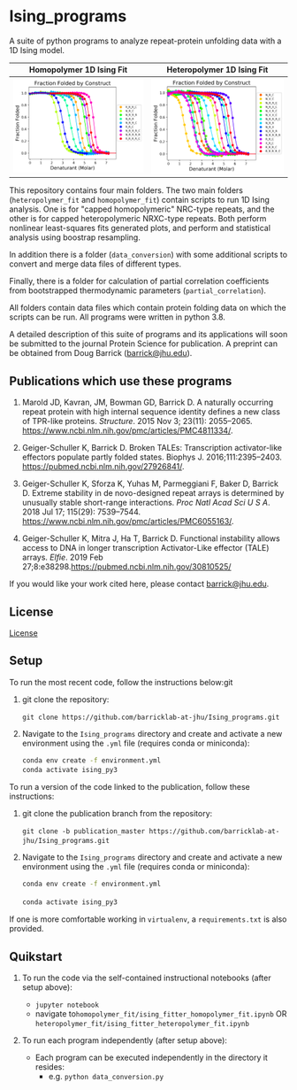 # Ising_programs

A suite of python programs to analyze repeat-protein unfolding data with a 1D Ising model. 

Homopolymer 1D Ising Fit           |  Heteropolymer 1D Ising Fit
:-------------------------:|:-------------------------:
![homopolymer_fit](homopolymer_ff_construct.png)  |  ![heteropolymer_fit](heteropolymer_ff_construct.png)


This repository contains four main folders. The two main folders (```heteropolymer_fit``` and ```homopolymer_fit```) contain scripts to run 1D Ising analysis.
One is for "capped homopolymeric" NRC-type repeats, and the other is for capped heteropolymeric NRXC-type repeats.
Both perform nonlinear least-squares fits generated plots, and perform and statistical analysis using boostrap resampling.

In addition there is a folder (```data_conversion```) with some additional scripts to convert and merge data files of different types.

Finally, there is a folder for calculation of partial correlation coefficients from bootstrapped thermodynamic parameters (```partial_correlation```).

All folders contain data files which contain protein folding data on which the scripts can be run.  All programs were written in python 3.8.

A detailed description of this suite of programs and its applications will soon be submitted to the journal Protein Science
for publication.  A preprint can be obtained from Doug Barrick (barrick@jhu.edu).

## Publications which use these programs
1) Marold JD, Kavran, JM, Bowman GD, Barrick D. A naturally occurring repeat protein with high internal sequence identity defines a new class of TPR-like proteins. *Structure*. 2015 Nov 3; 23(11): 2055–2065. https://www.ncbi.nlm.nih.gov/pmc/articles/PMC4811334/.

2) Geiger-Schuller K, Barrick D. Broken TALEs: Transcription activator-like effectors populate partly folded states. Biophys J. 2016;111:2395–2403. https://pubmed.ncbi.nlm.nih.gov/27926841/.

3) Geiger-Schuller K, Sforza K, Yuhas M, Parmeggiani F, Baker D, Barrick D. Extreme stability in de novo-designed repeat arrays is determined by unusually stable short-range interactions. *Proc Natl Acad Sci U S A*. 2018 Jul 17; 115(29): 7539–7544. https://www.ncbi.nlm.nih.gov/pmc/articles/PMC6055163/.

4) Geiger-Schuller K, Mitra J, Ha T, Barrick D. Functional instability allows access to DNA in longer transcription Activator-Like effector (TALE) arrays. *Elfie*. 2019 Feb 27;8:e38298.https://pubmed.ncbi.nlm.nih.gov/30810525/

If you would like your work cited here, please contact barrick@jhu.edu.

## License
[License](LICENSE.txt)

## Setup
To run the most recent code, follow the instructions below:git
1. git clone the repository:

    ```git clone https://github.com/barricklab-at-jhu/Ising_programs.git```
  
2. Navigate to the ```Ising_programs``` directory and create and activate a new environment using the ```.yml``` file (requires conda or miniconda):
    ```bash
    conda env create -f environment.yml
    conda activate ising_py3
    ```
   
To run a version of the code linked to the publication, <insert protein science link> follow these instructions:
1. git clone the publication branch from the repository:

    ```git clone -b publication_master https://github.com/barricklab-at-jhu/Ising_programs.git```
  
2. Navigate to the ```Ising_programs``` directory and create and activate a new environment using the ```.yml``` file (requires conda or miniconda):
    ```bash
    conda env create -f environment.yml

    conda activate ising_py3
    ```

If one is more comfortable working in ```virtualenv```, a ```requirements.txt``` is also provided.

## Quikstart
1. To run the code via the self-contained instructional notebooks (after setup above):
   * ```jupyter notebook```
   * navigate to```homopolymer_fit/ising_fitter_homopolymer_fit.ipynb``` OR ```heteropolymer_fit/ising_fitter_heteropolymer_fit.ipynb```

2. To run each program independently (after setup above):
   * Each program can be executed independently in the directory it resides:
      * e.g. ```python data_conversion.py```
      
      

      